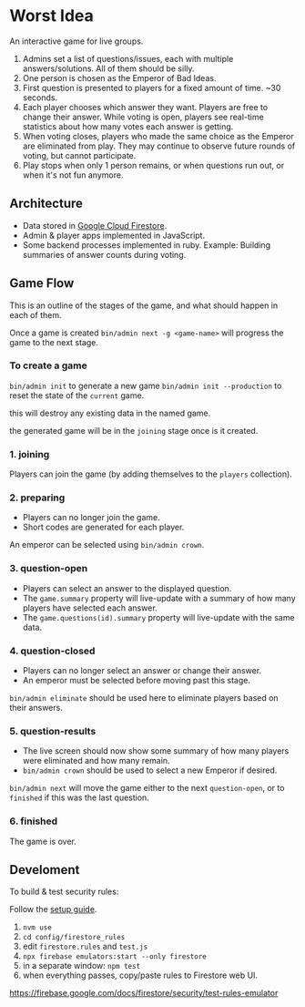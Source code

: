 # Worst Idea

An interactive game for live groups.

  1. Admins set a list of questions/issues, each with multiple answers/solutions.
     All of them should be silly.
  1. One person is chosen as the Emperor of Bad Ideas.
  1. First question is presented to players for a fixed amount of time. ~30 seconds.
  1. Each player chooses which answer they want. Players are free to change their
     answer. While voting is open, players see real-time statistics about how
     many votes each answer is getting.
  1. When voting closes, players who made the same choice as the Emperor are
     eliminated from play. They may continue to observe future rounds of voting,
     but cannot participate.
  1. Play stops when only 1 person remains, or when questions run out, or when
     it's not fun anymore.

## Architecture

  * Data stored in [Google Cloud Firestore](https://firebase.google.com/docs/firestore).
  * Admin & player apps implemented in JavaScript.
  * Some backend processes implemented in ruby. Example: Building summaries of
    answer counts during voting.

## Game Flow

This is an outline of the stages of the game, and what should happen in each of them.

Once a game is created `bin/admin next -g <game-name>` will progress the game
to the next stage.

### To create a game

`bin/admin init` to generate a new game
`bin/admin init --production` to reset the state of the `current` game.

this will destroy any existing data in the named game.

the generated game will be in the `joining` stage once is it created.

### 1. joining

Players can join the game (by adding themselves to the `players` collection).

### 2. preparing

  * Players can no longer join the game.
  * Short codes are generated for each player.

An emperor can be selected using `bin/admin crown`.

### 3. question-open

  * Players can select an answer to the displayed question.
  * The `game.summary` property will live-update with a summary of how many players
    have selected each answer.
  * The `game.questions(id).summary` property will live-update with the same data.

### 4. question-closed

  * Players can no longer select an answer or change their answer.
  * An emperor must be selected before moving past this stage.

`bin/admin eliminate` should be used here to eliminate players based on their answers.

### 5. question-results

  * The live screen should now show some summary of how many players were eliminated
    and how many remain.
  * `bin/admin crown` should be used to select a new Emperor if desired.

`bin/admin next` will move the game either to the next `question-open`, or to `finished`
if this was the last question.

### 6. finished

The game is over.

## Develoment

To build & test security rules:

Follow the [setup guide](https://github.com/firebase/quickstart-nodejs/tree/master/firestore-emulator/javascript-quickstart).

  1. `nvm use`
  1. `cd config/firestore_rules`
  1. edit `firestore.rules` and `test.js`
  1. `npx firebase emulators:start --only firestore`
  1. in a separate window: `npm test`
  1. when everything passes, copy/paste rules to Firestore web UI.

https://firebase.google.com/docs/firestore/security/test-rules-emulator
